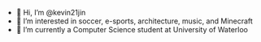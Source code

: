 - 👋 Hi, I’m @kevin21jin
- 👀 I’m interested in soccer, e-sports, architecture, music, and Minecraft
- 🌱 I’m currently a Computer Science student at University of Waterloo
